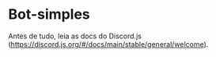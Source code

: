 # Bot-simples
Antes de tudo, leia as docs do Discord.js (https://discord.js.org/#/docs/main/stable/general/welcome).
